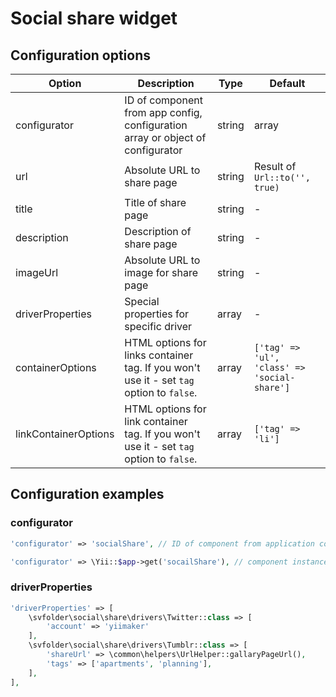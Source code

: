 Social share widget
===================

## Configuration options

| Option                | Description                                                                               | Type                                                                  | Default                                       |
|-----------------------|-------------------------------------------------------------------------------------------|-----------------------------------------------------------------------|-----------------------------------------------|
|configurator           |ID of component from app config, configuration array or object of configurator             |string|array|svfolder\social\share\configurators\ConfiguratorInterface   |-                                              |
|url                    |Absolute URL to share page                                                                 |string                                                                 |Result of `Url::to('', true)`                  |
|title                  |Title of share page                                                                        |string                                                                 |-                                              |
|description            |Description of share page                                                                  |string                                                                 |-                                              |
|imageUrl               |Absolute URL to image for share page                                                       |string                                                                 |-                                              |
|driverProperties       |Special properties for specific driver                                                     |array                                                                  |-                                              |
|containerOptions       |HTML options for links container tag. If you won't use it - set `tag` option to `false`.   |array                                                                  |`['tag' => 'ul', 'class' => 'social-share']`   |
|linkContainerOptions   |HTML options for link container tag. If you won't use it - set `tag` option to `false`.    |array                                                                  |`['tag' => 'li']`                              |

## Configuration examples

### configurator

```php
'configurator' => 'socialShare', // ID of component from application config
```

```php
'configurator' => \Yii::$app->get('socailShare'), // component instance
```

### driverProperties

```php
'driverProperties' => [
    \svfolder\social\share\drivers\Twitter::class => [
        'account' => 'yiimaker'
    ],
    \svfolder\social\share\drivers\Tumblr::class => [
        'shareUrl' => \common\helpers\UrlHelper::gallaryPageUrl(),
        'tags' => ['apartments', 'planning'],
    ],
],
```
